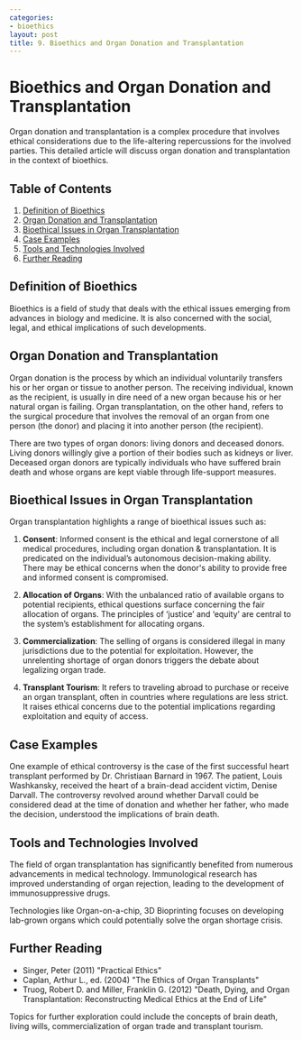 ```yaml
---
categories:
- bioethics
layout: post
title: 9. Bioethics and Organ Donation and Transplantation
---
```


# Bioethics and Organ Donation and Transplantation

Organ donation and transplantation is a complex procedure that involves ethical considerations due to the life-altering repercussions for the involved parties. This detailed article will discuss organ donation and transplantation in the context of bioethics.

## Table of Contents

1. [Definition of Bioethics](#definition-of-bioethics)
2. [Organ Donation and Transplantation](#organ-donation-and-transplantation)
3. [Bioethical Issues in Organ Transplantation](#bioethical-issues-in-organ-transplantation)
4. [Case Examples](#case-examples)
5. [Tools and Technologies Involved](#tools-and-technologies-involved)
6. [Further Reading](#further-reading)

## Definition of Bioethics

Bioethics is a field of study that deals with the ethical issues emerging from advances in biology and medicine. It is also concerned with the social, legal, and ethical implications of such developments.

## Organ Donation and Transplantation

Organ donation is the process by which an individual voluntarily transfers his or her organ or tissue to another person. The receiving individual, known as the recipient, is usually in dire need of a new organ because his or her natural organ is failing. Organ transplantation, on the other hand, refers to the surgical procedure that involves the removal of an organ from one person (the donor) and placing it into another person (the recipient).

There are two types of organ donors: living donors and deceased donors. Living donors willingly give a portion of their bodies such as kidneys or liver. Deceased organ donors are typically individuals who have suffered brain death and whose organs are kept viable through life-support measures.

## Bioethical Issues in Organ Transplantation

Organ transplantation highlights a range of bioethical issues such as:

1. **Consent**: Informed consent is the ethical and legal cornerstone of all medical procedures, including organ donation & transplantation. It is predicated on the individual’s autonomous decision-making ability. There may be ethical concerns when the donor's ability to provide free and informed consent is compromised.

2. **Allocation of Organs**: With the unbalanced ratio of available organs to potential recipients, ethical questions surface concerning the fair allocation of organs. The principles of ‘justice’ and ‘equity’ are central to the system’s establishment for allocating organs.

3. **Commercialization**: The selling of organs is considered illegal in many jurisdictions due to the potential for exploitation. However, the unrelenting shortage of organ donors triggers the debate about legalizing organ trade.

4. **Transplant Tourism**: It refers to traveling abroad to purchase or receive an organ transplant, often in countries where regulations are less strict. It raises ethical concerns due to the potential implications regarding exploitation and equity of access.

## Case Examples

One example of ethical controversy is the case of the first successful heart transplant performed by Dr. Christiaan Barnard in 1967. The patient, Louis Washkansky, received the heart of a brain-dead accident victim, Denise Darvall. The controversy revolved around whether Darvall could be considered dead at the time of donation and whether her father, who made the decision, understood the implications of brain death.

## Tools and Technologies Involved

The field of organ transplantation has significantly benefited from numerous advancements in medical technology. Immunological research has improved understanding of organ rejection, leading to the development of immunosuppressive drugs.

Technologies like Organ-on-a-chip, 3D Bioprinting focuses on developing lab-grown organs which could potentially solve the organ shortage crisis.

## Further Reading

- Singer, Peter (2011) "Practical Ethics"
- Caplan, Arthur L., ed. (2004) "The Ethics of Organ Transplants"
- Truog, Robert D. and Miller, Franklin G. (2012) "Death, Dying, and Organ Transplantation: Reconstructing Medical Ethics at the End of Life"

Topics for further exploration could include the concepts of brain death, living wills, commercialization of organ trade and transplant tourism.